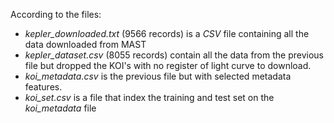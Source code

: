 According to the files:
* *kepler_downloaded.txt* (9566 records) is a *CSV* file containing all the data downloaded from MAST
* *kepler_dataset.csv* (8055 records) contain all the data from the previous file but dropped the KOI's with no register of light curve to download.
* *koi_metadata.csv* is the previous file but with selected metadata features.
* *koi_set.csv* is a file that index the training and test set on the *koi_metadata* file
